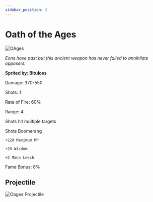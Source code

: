 ```yaml
---
sidebar_position: 8
---
```


# Oath of the Ages

![OAges](https://vwiki.valorserver.com/api/item/picture/oath%20of%20the%20ages)

<i>Eons have past but this ancient weapon has never failed to annihilate opposers.</i>

**Sprited by: Bituloss**

Damage: 370-550

Shots: 1

Rate of Fire: 60%

Range: 4

Shots hit multiple targets

Shots Boomerang

    +220 Maximum MP
    
    +20 Wisdom
    
    +2 Mana Leech

Fame Bonus: 8%

## Projectile

![Oages Projectile](https://cdn.discordapp.com/attachments/948363241631916122/954066232611582052/oathoftheages.gif)
